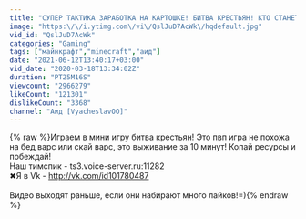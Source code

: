 ```yaml
---
title: "СУПЕР ТАКТИКА ЗАРАБОТКА НА КАРТОШКЕ! БИТВА КРЕСТЬЯН! КТО СТАНЕТ ЛУЧШИМ! МАЙНКРАФТ"
image: "https:\/\/i.ytimg.com\/vi\/QslJuD7AcWk\/hqdefault.jpg"
vid_id: "QslJuD7AcWk"
categories: "Gaming"
tags: ["майнкрафт","minecraft","аид"]
date: "2021-06-12T13:40:17+03:00"
vid_date: "2020-03-18T13:34:02Z"
duration: "PT25M16S"
viewcount: "2966279"
likeCount: "121301"
dislikeCount: "3368"
channel: "Аид [VyacheslavOO]"
---
```

{% raw %}Играем в мини игру битва крестьян! Это пвп игра не похожа на бед варс или скай варс, это выживание за 10 минут! Копай ресурсы и побеждай!<br />Наш тимспик - ts3.voice-server.ru:11282<br />✖Я в Vk - <a rel="nofollow" target="blank" href="http://vk.com/id101780487">http://vk.com/id101780487</a><br /><br />Видео выходят раньше, если они набирают много лайков!=){% endraw %}
